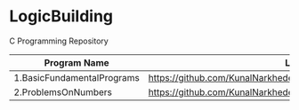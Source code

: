 # LogicBuilding
C Programming Repository

| Program Name             | Link Of Source Code                                                                   |
| ----------------- | ------------------------------------------------------------------ |
1.BasicFundamentalPrograms   |https://github.com/KunalNarkhedePatil/LogicBuilding/tree/main/FundamentalProblems
2.ProblemsOnNumbers   |https://github.com/KunalNarkhedePatil/LogicBuilding/tree/main/FundamentalProblems


